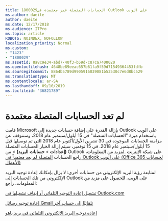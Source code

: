 ```yaml
---
title: 1800029الحسابات المتصلة غير معتمدة في Outlook على الويب
ms.author: daeite
author: daeite
ms.date: 12/17/2018
ms.audience: ITPro
ms.topic: article
ROBOTS: NOINDEX, NOFOLLOW
localization_priority: Normal
ms.custom:
- "1423"
- "1800029"
ms.assetid: 8a8c9e34-abd7-40f3-b59d-c87ca7400020
ms.openlocfilehash: 4648be89eeac657b61fa9f59d71549364453fdfb
ms.sourcegitcommit: 8864b5789d9905916039081b53530c7e6d8bc529
ms.translationtype: MT
ms.contentlocale: ar-SA
ms.lasthandoff: 09/10/2019
ms.locfileid: "36821789"
---
```

# <a name="connected-accounts-are-no-longer-supported"></a>لم تعد الحسابات المتصلة معتمدة

قامت Microsoft بإزالة القدرة على إضافة حسابات جديدة إلى Outlook على الويب باستخدام ميزة "الحسابات المتصلة" في 15 أيلول/سبتمبر عام 2018، وستتوقف عن مزامنة الحسابات الموجودة في 30 تشرين الأول/أكتوبر عام 2018 التي تم توصيلها قبل 15 أيلول/سبتمبر عام 2018. في 15 نوفمبر، سيتم إزالة الخيار الحسابات المتصلة **(إعدادات** \> **حسابات** **البريد)** \> من Outlook على شبكة الإنترنت .لمزيد من المعلومات، راجع الحسابات [المتصلة لم يعد معتمداً في Outlook على الويب (Office 365 لحسابات الأعمال)](https://support.office.com/article/Connected-accounts-is-no-longer-supported-in-Outlook-on-the-web-Office-365-for-business-accounts-5cc526bf-e928-4a99-8b9f-5e089df7d887)
  
لمتابعة رؤية البريد الإلكتروني من حسابات أخرى: لا يزال بإمكانك إعادة توجيه البريد الإلكتروني من تلك الحسابات إلى Outlook على الويب. للحصول على مزيد من المعلومات، راجع:
  
[تشغيل إعادة التوجيه التلقائي أو إيقاف تشغيلها في Outlook.com](https://go.microsoft.com/fwlink/?linkid=2038346)
  
[إعادة توجيه رسائل Gmail تلقائيًا إلى حساب آخر](https://aka.ms/forward-gmail-messages)
  
[إعادة توجيه البريد الإلكتروني التلقائي في بريد ياهو](https://aka.ms/yahoo-email-forwarding)
  